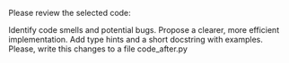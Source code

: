 Please review the selected code:

Identify code smells and potential bugs.
Propose a clearer, more efficient implementation.
Add type hints and a short docstring with examples.
Please, write this changes to a file code_after.py